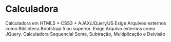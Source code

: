 # Calculadora
Calculadora em HTML5 + CSS3 + AJAX/JQuery/JS
Exige Arquivos externos como Biblioteca Bootstrap 5 ou superior.
Exige Arquivo externos como JQuery.
Calculadora Sequencial Soma, Subtração, Multiplicação e Deivisão
